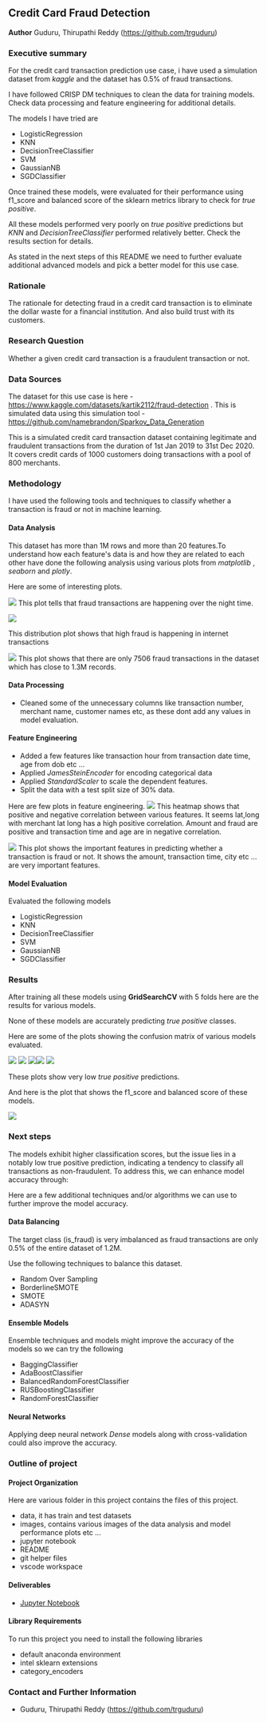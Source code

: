 ## Credit Card Fraud Detection

**Author**
Guduru, Thirupathi Reddy (https://github.com/trguduru)

### Executive summary
For the credit card transaction prediction use case, i have used a simulation dataset from *kaggle* and the dataset has 0.5%  of fraud transactions.

I have followed CRISP DM techniques to clean the data for training models. Check data processing and feature engineering for additional details.

The models I have tried are 

* LogisticRegression
* KNN
* DecisionTreeClassifier
* SVM
* GaussianNB
* SGDClassifier

Once trained these models, were evaluated for their performance using f1_score and balanced score of the sklearn metrics library to check for *true positive*.

All these models performed very poorly on *true positive* predictions but *KNN* and *DecisionTreeClassifier* performed relatively better. Check the results section for details.

As stated in the next steps of this README we need to further evaluate additional advanced models and pick a better model for this use case.

### Rationale
The rationale for detecting fraud in a credit card transaction is to eliminate the dollar waste for a financial institution. And also build trust with its customers.
### Research Question
Whether a given credit card transaction is a fraudulent transaction or not.

### Data Sources
The dataset for this use case is here - https://www.kaggle.com/datasets/kartik2112/fraud-detection .
This is simulated data using this simulation tool -  https://github.com/namebrandon/Sparkov_Data_Generation


This is a simulated credit card transaction dataset containing legitimate and fraudulent transactions from the duration of 1st Jan 2019 to 31st Dec 2020. It covers credit cards of 1000 customers doing transactions with a pool of 800 merchants.

### Methodology
I have used the following tools and techniques to classify whether a transaction is fraud or not in machine learning.
#### Data Analysis
This dataset has more than 1M rows and more than 20 features.To understand how each feature's data is and how they are related to each other have done the following analysis using various plots from *matplotlib* , *seaborn* and *plotly*.

Here are some of interesting plots.

![](images/fraud_by_time.png)
This plot tells that fraud transactions are happening over the night time.

![](images/fraud_distri_cat.png)

This distribution plot shows that high fraud is happening in internet transactions

![](images/fraud_vs_not.png)
This plot shows that there are only 7506 fraud transactions in the dataset which has close to 1.3M records.

#### Data Processing
* Cleaned some of the unnecessary columns like transaction number, merchant name, customer names etc, as these dont add any values in model evaluation.
#### Feature Engineering
* Added a few features like transaction hour from transaction date time, age from dob etc ...
* Applied *JamesSteinEncoder* for encoding categorical data
* Applied *StandardScaler* to scale the dependent features.
* Split the data with a test split size of 30% data.

Here are few plots in feature engineering.
![](images/heatmap.png)
This heatmap shows that positive and negative correlation between various features. It seems lat,long with merchant lat long has a high positive correlation. Amount and fraud are positive and transaction time and age are in negative correlation.

![](images/feature_imp.png)
This plot shows the important features in predicting whether a transaction is fraud or not.
It shows the amount, transaction time, city etc ... are very important features.
#### Model Evaluation
Evaluated the following models
* LogisticRegression
* KNN
* DecisionTreeClassifier
* SVM
* GaussianNB
* SGDClassifier


### Results
After training all these models using **GridSearchCV** with 5 folds here are the results for various models.

None of these models are accurately predicting *true positive* classes.

Here are some of the plots showing the confusion matrix of various models evaluated.

![](images/log_reg_matrix.png) ![](images/sgd_matrix.png) ![](images/decision_tree_matrix.png)![](images/guassian_matrix.png) ![](images/knn_matrix.png)

These plots show very low *true positive* predictions.

And here is the plot that shows the f1_score and balanced score of these models.

![](images/models_base_perf.png)

### Next steps
The models exhibit higher classification scores, but the issue lies in a notably low true positive prediction, indicating a tendency to classify all transactions as non-fraudulent. To address this, we can enhance model accuracy through:

Here are a few additional techniques and/or algorithms we can use to further improve the model accuracy.

#### Data Balancing
The target class (is_fraud) is very imbalanced as fraud transactions are only 0.5% of the entire dataset of 1.2M.

Use the following techniques to balance this dataset.
* Random Over Sampling
* BorderlineSMOTE
* SMOTE
* ADASYN

#### Ensemble Models
Ensemble techniques and models might improve the accuracy of the models so we can try the following

* BaggingClassifier
* AdaBoostClassifier
* BalancedRandomForestClassifier
* RUSBoostingClassifier
* RandomForestClassifier

#### Neural Networks
Applying deep neural network *Dense* models along with cross-validation could also improve the accuracy.

### Outline of project

#### Project Organization
Here are various folder in this project contains the files of this project.
* data, it has train and test datasets
* images, contains various images of the data analysis and model performance plots etc ...
* jupyter notebook
* README
* git helper files
* vscode workspace

#### Deliverables
- [Jupyter Notebook](credit_card_fraud_detection.ipynb)

#### Library Requirements
To run this project you need to install the following libraries
* default anaconda environment
* intel sklearn extensions
* category_encoders

### Contact and Further Information
* Guduru, Thirupathi Reddy (https://github.com/trguduru)
